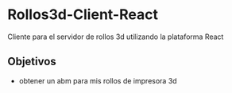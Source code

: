 # Rollos3d-Client-React
Cliente para el servidor de rollos 3d utilizando la plataforma React

## Objetivos 
* obtener un abm para mis rollos de impresora 3d 
